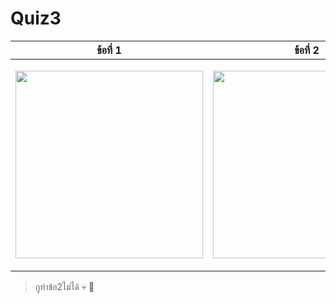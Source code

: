 # Quiz3

<table>
    <thead>
        <th align="center">ข้อที่ 1</th>
        <th align="center">ข้อที่ 2</th>
    </thead>
    <tbody>
        <td>
            <p align="center">
                <img src="https://i.pinimg.com/1200x/7f/d8/11/7fd81132f7464d90006264b4963232be.jpg" height=300 width=300 />
            </p>
        </td>
        <td>
            <p align="center">
                <img src="https://i.pinimg.com/1200x/87/b3/55/87b355814576450e76f27450e50caea7.jpg" height=300 width=300 />
            </p>
        </td>
    </tbody>
</table>

> กูทำข้อ2ไม่ได้ 💀 🗿
